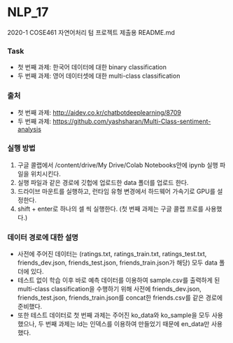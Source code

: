 # NLP_17
2020-1 COSE461 자연어처리 텀 프로젝트 제출용 README.md 

### Task

- 첫 번째 과제: 한국어 데이터에 대한 binary classification
- 두 번째 과제: 영어 데이터셋에 대한 multi-class classification

### 출처

- 첫 번째 과제: http://aidev.co.kr/chatbotdeeplearning/8709
- 두 번째 과제: https://github.com/yashsharan/Multi-Class-sentiment-analysis

### 실행 방법

1) 구글 콜랩에서 /content/drive/My Drive/Colab Notebooks안에 ipynb 실행 파일을 위치시킨다.
2) 실행 파일과 같은 경로에 깃헙에 업로드한 data 폴더를 업로드 한다.
3) 드라이브 마운트를 실행하고, 런타임 유형 변경에서 하드웨어 가속기로 GPU를 설정한다.
4) shift + enter로 하나의 셀 씩 실행한다. (첫 번째 과제는 구글 콜랩 프로를 사용했다.)

### 데이터 경로에 대한 설명

- 사전에 주어진 데이터는 (ratings.txt, ratings_train.txt, ratings_test.txt, friends_dev.json, friends_test.json, friends_train.json가 해당) 모두 data 폴더에 있다. 
- 테스트 없이 학습 이후 바로 예측 데이터를 이용하여 sample.csv를 출력하게 된 multi-class classification을 수행하기 위해 사전에 friends_dev.json, friends_test.json, friends_train.json를 concat한 friends.csv를 같은 경로에 준비했다. 
- 또한 테스트 데이터로 첫 번째 과제는 주어진 ko_data와 ko_sample을 모두 사용했으나, 두 번째 과제는 Id는 인덱스를 이용하여 만들었기 때문에 en_data만 사용했다. 
